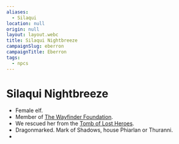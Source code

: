 ```yaml
---
aliases:
  - Silaqui
location: null
origin: null
layout: layout.webc
title: Silaqui Nightbreeze
campaignSlug: eberron
campaignTitle: Eberron
tags:
  - npcs
---
```

# Silaqui Nightbreeze

- Female elf.
- Member of [The Wayfinder Foundation](other/the-wayfinder-foundation.md).
- We rescued her from the [Tomb of Lost Heroes](locations/tomb-of-lost-heroes.md).
- Dragonmarked. Mark of Shadows, house Phiarlan or Thuranni.
- 
